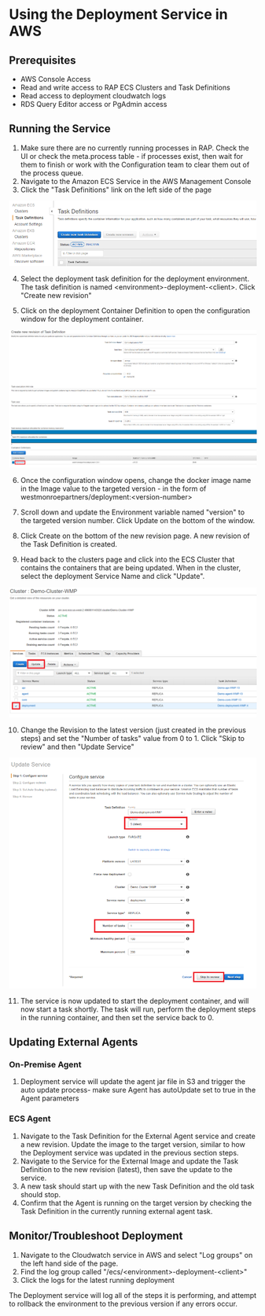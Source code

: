 # Using the Deployment Service in AWS

## Prerequisites

* AWS Console Access
* Read and write access to RAP ECS Clusters and Task Definitions
* Read access to deployment cloudwatch logs
* RDS Query Editor access or PgAdmin access

## Running the Service

1. Make sure there are no currently running processes in RAP. Check the UI or check the meta.process table - if processes exist, then wait for them to finish or work with the Configuration team to clear them out of the process queue.
2. Navigate to the Amazon ECS Service in the AWS Management Console
3. Click the "Task Definitions" link on the left side of the page

![Task Definitions](../../.gitbook/assets/image%20%28251%29.png)

4. Select the deployment task definition for the deployment environment. The task definition is named &lt;environment&gt;-deployment-&lt;client&gt;. Click "Create new revision"

5. Click on the deployment Container Definition to open the configuration window for the deployment container.

![Deployment container in Task Definition](../../.gitbook/assets/d1.png)

6. Once the configuration window opens, change the docker image name in the Image value to the targeted version - in the form of westmonroepartners/deployment:&lt;version-number&gt;

7. Scroll down and update the Environment variable named "version" to the targeted version number. Click Update on the bottom of the window.

8. Click Create on the bottom of the new revision page. A new revision of the Task Definition is created.

9. Head back to the clusters page and click into the ECS Cluster that contains the containers that are being updated. When in the cluster, select the deployment Service Name and click "Update".

![Cluster and Services](../../.gitbook/assets/d2.png)

10. Change the Revision to the latest version \(just created in the previous steps\) and set the "Number of tasks" value from 0 to 1. Click "Skip to review" and then "Update Service"

![Updating the Service](../../.gitbook/assets/d3.png)

11. The service is now updated to start the deployment container, and will now start a task shortly. The task will run, perform the deployment steps in the running container, and then set the service back to 0.

## Updating External Agents 

### On-Premise Agent

1. Deployment service will update the agent jar file in S3 and trigger the auto update process- make sure Agent has autoUpdate set to true in the Agent parameters

### ECS Agent

1. Navigate to the Task Definition for the External Agent service and create a new revision. Update the image to the target version, similar to how the Deployment service was updated in the previous section steps.
2. Navigate to the Service for the External Image and update the Task Definition to the new revision \(latest\), then save the update to the service. 
3. A new task should start up with the new Task Definition and the old task should stop.
4. Confirm that the Agent is running on the target version by checking the Task Definition in the currently running external agent task.

## Monitor/Troubleshoot Deployment

1. Navigate to the Cloudwatch service in AWS and select "Log groups" on the left hand side of the page.
2. Find the log group called "/ecs/&lt;environment&gt;-deployment-&lt;client&gt;"
3. Click the logs for the latest running deployment

The Deployment service will log all of the steps it is performing, and attempt to rollback the environment to the previous version if any errors occur. 


